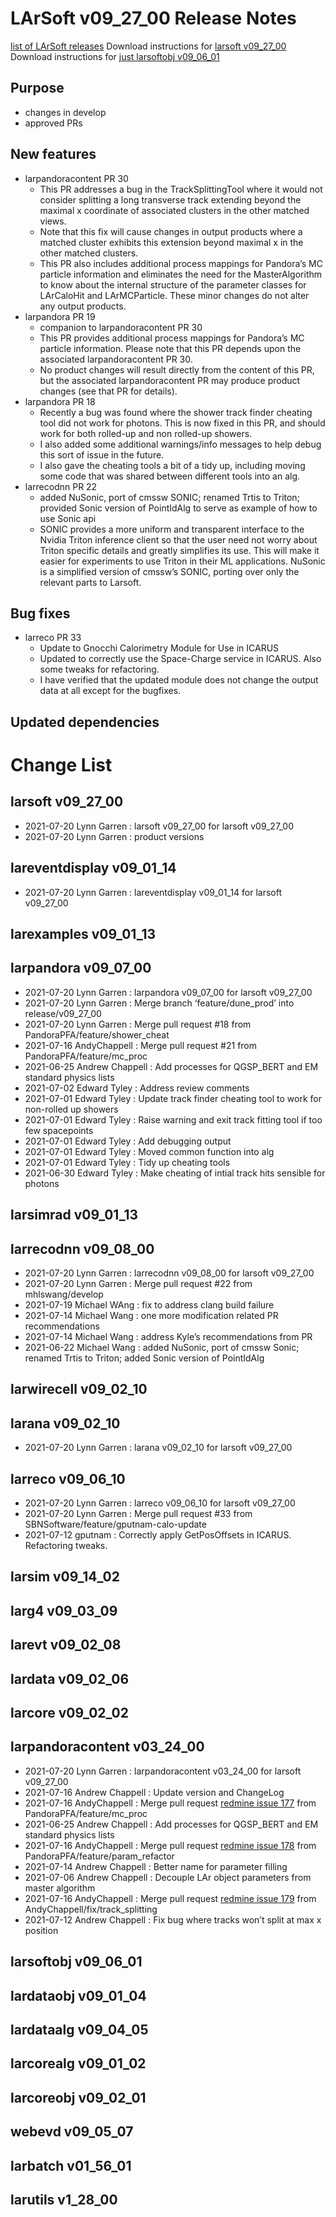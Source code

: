 LArSoft v09_27_00 Release Notes
======================================================================

[list of LArSoft releases](LArSoft_release_list)
Download instructions for [larsoft v09_27_00](http://scisoft.fnal.gov/scisoft/bundles/larsoft/v09_27_00/larsoft-v09_27_00.html)
Download instructions for [just larsoftobj v09_06_01](http://scisoft.fnal.gov/scisoft/bundles/larsoftobj/v09_06_01/larsoftobj-v09_06_01.html)

Purpose
--------------------

-   changes in develop
-   approved PRs

New features
------------------------------

-   larpandoracontent PR 30
    -   This PR addresses a bug in the TrackSplittingTool where it would not consider splitting a long transverse track extending beyond the maximal x coordinate of associated clusters in the other matched views.
    -   Note that this fix will cause changes in output products where a matched cluster exhibits this extension beyond maximal x in the other matched clusters.
    -   This PR also includes additional process mappings for Pandora’s MC particle information and eliminates the need for the MasterAlgorithm to know about the internal structure of the parameter classes for LArCaloHit and LArMCParticle. These minor changes do not alter any output products.
-   larpandora PR 19
    -   companion to larpandoracontent PR 30
    -   This PR provides additional process mappings for Pandora’s MC particle information. Please note that this PR depends upon the associated larpandoracontent PR 30.
    -   No product changes will result directly from the content of this PR, but the associated larpandoracontent PR may produce product changes (see that PR for details).
-   larpandora PR 18
    -   Recently a bug was found where the shower track finder cheating tool did not work for photons. This is now fixed in this PR, and should work for both rolled-up and non rolled-up showers.
    -   I also added some additional warnings/info messages to help debug this sort of issue in the future.
    -   I also gave the cheating tools a bit of a tidy up, including moving some code that was shared between different tools into an alg.
-   larrecodnn PR 22
    -   added NuSonic, port of cmssw SONIC; renamed Trtis to Triton; provided Sonic version of PointIdAlg to serve as example of how to use Sonic api
    -   SONIC provides a more uniform and transparent interface to the Nvidia Triton inference client so that the user need not worry about Triton specific details and greatly simplifies its use. This will make it easier for experiments to use Triton in their ML applications. NuSonic is a simplified version of cmssw’s SONIC, porting over only the relevant parts to Larsoft.

Bug fixes
------------------------

-   larreco PR 33
    -   Update to Gnocchi Calorimetry Module for Use in ICARUS
    -   Updated to correctly use the Space-Charge service in ICARUS. Also some tweaks for refactoring.
    -   I have verified that the updated module does not change the output data at all except for the bugfixes.

Updated dependencies
----------------------------------------------

Change List
============================

larsoft v09_27_00
------------------------------------------

-   2021-07-20 Lynn Garren : larsoft v09_27_00 for larsoft v09_27_00
-   2021-07-20 Lynn Garren : product versions

lareventdisplay v09_01_14
----------------------------------------------------------

-   2021-07-20 Lynn Garren : lareventdisplay v09_01_14 for larsoft v09_27_00

larexamples v09_01_13
--------------------------------------------------

larpandora v09_07_00
------------------------------------------------

-   2021-07-20 Lynn Garren : larpandora v09_07_00 for larsoft v09_27_00
-   2021-07-20 Lynn Garren : Merge branch ‘feature/dune_prod’ into release/v09_27_00
-   2021-07-20 Lynn Garren : Merge pull request \#18 from PandoraPFA/feature/shower_cheat
-   2021-07-16 AndyChappell : Merge pull request \#21 from PandoraPFA/feature/mc_proc
-   2021-06-25 Andrew Chappell : Add processes for QGSP_BERT and EM standard physics lists
-   2021-07-02 Edward Tyley : Address review comments
-   2021-07-01 Edward Tyley : Update track finder cheating tool to work for non-rolled up showers
-   2021-07-01 Edward Tyley : Raise warning and exit track fitting tool if too few spacepoints
-   2021-07-01 Edward Tyley : Add debugging output
-   2021-07-01 Edward Tyley : Moved common function into alg
-   2021-07-01 Edward Tyley : Tidy up cheating tools
-   2021-06-30 Edward Tyley : Make cheating of intial track hits sensible for photons

larsimrad v09_01_13
----------------------------------------------

larrecodnn v09_08_00
------------------------------------------------

-   2021-07-20 Lynn Garren : larrecodnn v09_08_00 for larsoft v09_27_00
-   2021-07-20 Lynn Garren : Merge pull request \#22 from mhlswang/develop
-   2021-07-19 Michael WAng : fix to address clang build failure
-   2021-07-14 Michael Wang : one more modification related PR recommendations
-   2021-07-14 Michael Wang : address Kyle’s recommendations from PR
-   2021-06-22 Michael Wang : added NuSonic, port of cmssw Sonic; renamed Trtis to Triton; added Sonic version of PointIdAlg

larwirecell v09_02_10
--------------------------------------------------

larana v09_02_10
----------------------------------------

-   2021-07-20 Lynn Garren : larana v09_02_10 for larsoft v09_27_00

larreco v09_06_10
------------------------------------------

-   2021-07-20 Lynn Garren : larreco v09_06_10 for larsoft v09_27_00
-   2021-07-20 Lynn Garren : Merge pull request \#33 from SBNSoftware/feature/gputnam-calo-update
-   2021-07-12 gputnam : Correctly apply GetPosOffsets in ICARUS. Refactoring tweaks.

larsim v09_14_02
----------------------------------------

larg4 v09_03_09
--------------------------------------

larevt v09_02_08
----------------------------------------

lardata v09_02_06
------------------------------------------

larcore v09_02_02
------------------------------------------

larpandoracontent v03_24_00
--------------------------------------------------------------

-   2021-07-20 Lynn Garren : larpandoracontent v03_24_00 for larsoft v09_27_00
-   2021-07-16 Andrew Chappell : Update version and ChangeLog
-   2021-07-16 AndyChappell : Merge pull request [redmine issue 177](https://cdcvs.fnal.gov/redmine/issues/177) from PandoraPFA/feature/mc_proc
-   2021-06-25 Andrew Chappell : Add processes for QGSP_BERT and EM standard physics lists
-   2021-07-16 AndyChappell : Merge pull request [redmine issue 178](https://cdcvs.fnal.gov/redmine/issues/178) from PandoraPFA/feature/param_refactor
-   2021-07-14 Andrew Chappell : Better name for parameter filling
-   2021-07-06 Andrew Chappell : Decouple LAr object parameters from master algorithm
-   2021-07-16 AndyChappell : Merge pull request [redmine issue 179](https://cdcvs.fnal.gov/redmine/issues/179) from AndyChappell/fix/track_splitting
-   2021-07-12 Andrew Chappell : Fix bug where tracks won’t split at max x position

larsoftobj v09_06_01
------------------------------------------------

lardataobj v09_01_04
------------------------------------------------

lardataalg v09_04_05
------------------------------------------------

larcorealg v09_01_02
------------------------------------------------

larcoreobj v09_02_01
------------------------------------------------

webevd v09_05_07
----------------------------------------

larbatch v01_56_01
--------------------------------------------

larutils v1_28_00
------------------------------------------
